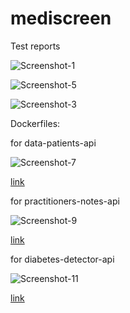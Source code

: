# mediscreen

Test reports

![Screenshot-1](https://github.com/strashi/mediscreen/assets/94161747/917712ca-bee3-4eb9-a0f1-af638c354a8a)

![Screenshot-5](https://github.com/strashi/mediscreen/assets/94161747/f8150c8b-1d8c-4393-bb0a-a70cc9ad9201)

![Screenshot-3](https://github.com/strashi/mediscreen/assets/94161747/8ffacae8-ae8f-4243-bd35-7056fabc4f85)

Dockerfiles:

for data-patients-api

![Screenshot-7](https://github.com/strashi/mediscreen/assets/94161747/1e1d7aef-7c89-4aef-ab31-7d80f46b1fc7)

[link](https://github.com/strashi/mediscreen/blob/main/data-patients-api/Dockerfile) 

for practitioners-notes-api

![Screenshot-9](https://github.com/strashi/mediscreen/assets/94161747/f7a926a2-b33f-4ee0-83f5-544ffd4bda8f)

[link](https://github.com/strashi/mediscreen/blob/main/practitioners-notes-api/Dockerfile) 

for diabetes-detector-api

![Screenshot-11](https://github.com/strashi/mediscreen/assets/94161747/2a39ed52-9a65-4fd7-b370-c41cb861708b)

[link](https://github.com/strashi/mediscreen/blob/main/diabetes-detector-api/Dockerfile) 
